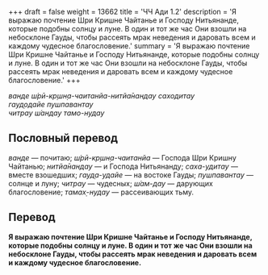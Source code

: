 +++
draft = false
weight = 13662
title = 'ЧЧ Ади 1.2'
description = 'Я выражаю почтение Шри Кришне Чайтанье и Господу Нитьянанде, которые подобны солнцу и луне. В один и тот же час Они взошли на небосклоне Гауды, чтобы рассеять мрак неведения и даровать всем и каждому чудесное благословение.'
summary = 'Я выражаю почтение Шри Кришне Чайтанье и Господу Нитьянанде, которые подобны солнцу и луне. В один и тот же час Они взошли на небосклоне Гауды, чтобы рассеять мрак неведения и даровать всем и каждому чудесное благословение.'
+++

_ванде ш́рӣ-кр̣шн̣а-чаитанйа-нитйа̄нандау саходитау  
гауд̣одайе пушпавантау  
читрау ш́андау тамо-нудау_

## Пословный перевод

_ванде_ — почитаю; _ш́рӣ_\-_кр̣шн̣а_\-_чаитанйа_ — Господа Шри Кришну Чайтанью; _нитйа̄нандау_ — и Господа Нитьянанду; _саха_\-_удитау_ — вместе взошедших; _гауд̣а_\-_удайе_ — на востоке Гауды; _пушпавантау_ — солнце и луну; _читрау_ — чудесных; _ш́ам_\-_дау_ — дарующих благословение; _тамах̣_\-_нудау_ — рассеивающих тьму.

## Перевод

**Я выражаю почтение Шри Кришне Чайтанье и Господу Нитьянанде, которые подобны солнцу и луне. В один и тот же час Они взошли на небосклоне Гауды, чтобы рассеять мрак неведения и даровать всем и каждому чудесное благословение.**
